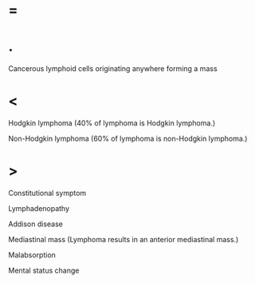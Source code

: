 # =

# .

Cancerous lymphoid cells originating anywhere forming a mass

# <

Hodgkin lymphoma (40% of lymphoma is Hodgkin lymphoma.)

Non-Hodgkin lymphoma (60% of lymphoma is non-Hodgkin lymphoma.)

# >

Constitutional symptom

Lymphadenopathy

Addison disease

Mediastinal mass (Lymphoma results in an anterior mediastinal mass.)

Malabsorption

Mental status change

